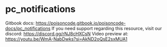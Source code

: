 # pc_notifications
 
Gitbook docs: https://poisoncode.gitbook.io/poisoncode-docs/pc_notifications
If you need support regarding this resource, visit our discord: https://discord.gg/rNJ8cHXCsN
Video preview at: https://youtu.be/WmA-NabDwks?si=AkND2oQsE2sxMUA1